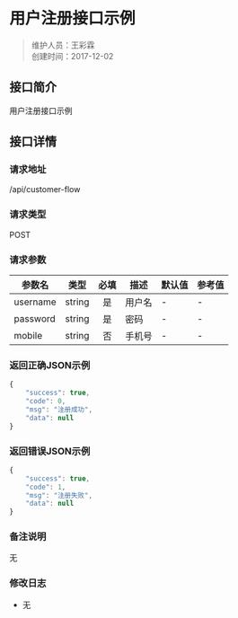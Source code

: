 # 用户注册接口示例
>维护人员：王彩霖  
>创建时间：2017-12-02

## 接口简介
用户注册接口示例  

## 接口详情

### 请求地址
/api/customer-flow

### 请求类型
POST

### 请求参数
| 参数名 | 类型 | 必填 | 描述 | 默认值 | 参考值 |
| --- | :---: | :---: | --- | --- | --- |
| username | string | 是 | 用户名 | - | - |
| password | string | 是 | 密码 | - | - |
| mobile | string | 否 | 手机号 | - | - |

### 返回正确JSON示例
```javascript
{
    "success": true,
    "code": 0,
    "msg": "注册成功",
    "data": null
}
```
### 返回错误JSON示例
```javascript
{
    "success": true,
    "code": 1,
    "msg": "注册失败",
    "data": null
}
```

### 备注说明
无

### 修改日志
- 无

